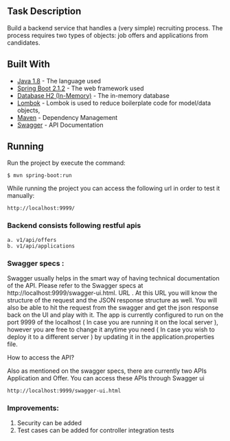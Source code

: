 
## Task Description
Build a backend service that handles a (very simple) recruiting process. The process requires two types of objects: job offers and applications from candidates.

## Built With

* [Java 1.8](https://www.oracle.com/technetwork/java/javase/downloads/jdk8-downloads-2133151.html) - The language used
* [Spring Boot 2.1.2](http://spring.io/projects/spring-boot) - The web framework used
* [Database H2 (In-Memory)](http://www.h2database.com/html/main.html) - The in-memory database
* [Lombok](https://projectlombok.org/) - Lombok is used to reduce boilerplate code for model/data objects,
* [Maven](https://maven.apache.org/) - Dependency Management
* [Swagger](https://swagger.io/) - API Documentation


## Running
Run the project by execute the command:
```
$ mvn spring-boot:run
```

While running the project you can access the following url in order to test it manually:
```
http://localhost:9999/
```

### Backend consists following restful apis
    a. v1/api/offers
    b. v1/api/applications


### Swagger specs :

Swagger usually helps in the smart way of having technical documentation of the API. Please refer to the Swagger specs at http://localhost:9999/swagger-ui.html. URL .
At this URL you will know the structure of the request and the JSON response structure as well. You will also be able to hit the request from the swagger and get the json response back on the UI and play with it.
The app is currently configured to run on the port 9999 of the localhost ( In case you are running it on the local server ), however you are free to change it anytime you need ( In case you wish to deploy it to a different server ) by updating it in the application.properties file.


How to access the API?

Also as mentioned on the swagger specs, there are currently two APIs Application and Offer. You can access these APIs through Swagger ui
```
http://localhost:9999/swagger-ui.html
```

### Improvements:
1. Security can be added
2. Test cases can be added for controller integration tests
